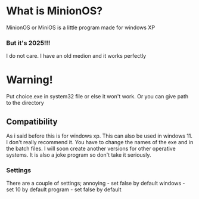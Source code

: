 # What is MinionOS?
MinionOS or MiniOS is a little program made for windows XP
### But it's 2025!!!
I do not care. I have an old medion and it works perfectly
# Warning!
Put choice.exe in system32 file or else it won't work.
Or you can give path to the directory
## Compatibility
As i said before this is for windows xp. This can also be used in windows 11.
I don't really recommend it. You have to change the names of the exe and in the batch files.
I will soon create another versions for other operative systems.
It is also a joke program so don't take it seriously.
### Settings
There are a couple of settings;
annoying - set false by default
windows - set 10 by default
program - set false by default
